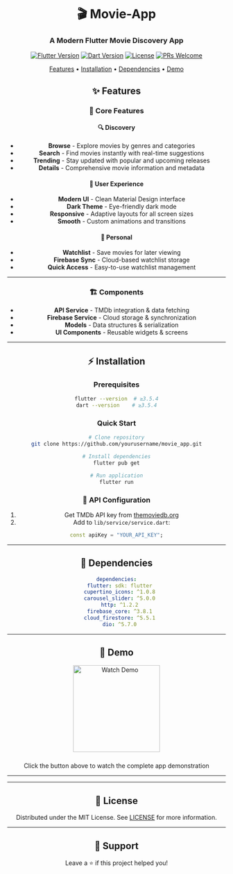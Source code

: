<div align="center">

# 🎬 Movie-App

<h3>A Modern Flutter Movie Discovery App</h3>

[![Flutter Version](https://img.shields.io/badge/Flutter-≥3.5.4-02569B?logo=flutter)](https://flutter.dev/)
[![Dart Version](https://img.shields.io/badge/Dart-≥3.5.4-0175C2?logo=dart)](https://dart.dev/)
[![License](https://img.shields.io/badge/License-MIT-green.svg)](./LICENSE)
[![PRs Welcome](https://img.shields.io/badge/PRs-welcome-brightgreen.svg)](./CONTRIBUTING.md)

[Features](#features) • [Installation](#installation) • [Dependencies](#dependencies) • [Demo](#demo) 



## ✨ Features


### 🎯 Core Features

#### 🔍 Discovery
- **Browse** - Explore movies by genres and categories
- **Search** - Find movies instantly with real-time suggestions
- **Trending** - Stay updated with popular and upcoming releases
- **Details** - Comprehensive movie information and metadata

#### 📱 User Experience
- **Modern UI** - Clean Material Design interface
- **Dark Theme** - Eye-friendly dark mode
- **Responsive** - Adaptive layouts for all screen sizes
- **Smooth** - Custom animations and transitions

#### 🔖 Personal
- **Watchlist** - Save movies for later viewing
- **Firebase Sync** - Cloud-based watchlist storage
- **Quick Access** - Easy-to-use watchlist management

---


### 🏗 Components
- **API Service** - TMDb integration & data fetching
- **Firebase Service** - Cloud storage & synchronization
- **Models** - Data structures & serialization
- **UI Components** - Reusable widgets & screens

---

## ⚡ Installation

### Prerequisites
```bash
flutter --version  # ≥3.5.4
dart --version    # ≥3.5.4
```

### Quick Start
```bash
# Clone repository
git clone https://github.com/yourusername/movie_app.git

# Install dependencies
flutter pub get

# Run application
flutter run
```

### 🔑 API Configuration
1. Get TMDb API key from [themoviedb.org](https://www.themoviedb.org/documentation/api)
2. Add to `lib/service/service.dart`:
```dart
const apiKey = "YOUR_API_KEY";
```

---

## 🔧 Dependencies

```yaml
dependencies:
  flutter: sdk: flutter
  cupertino_icons: ^1.0.8
  carousel_slider: ^5.0.0
  http: ^1.2.2
  firebase_core: ^3.8.1
  cloud_firestore: ^5.5.1
  dio: ^5.7.0
```

---
## 🎥 Demo

<div align="center">
  <a href="https://youtube.com/shorts/pghiT03mPe8" target="_blank">
    <img src="https://img.shields.io/badge/WATCH%20DEMO-red?style=for-the-badge&logo=youtube&logoColor=white" alt="Watch Demo" width="200"/>
  </a>
</div>

###
Click the button above to watch the complete app demonstration

---


---

## 📄 License

Distributed under the MIT License. See [LICENSE](LICENSE) for more information.

---

<div align="center">

## 💖 Support

Leave a ⭐️ if this project helped you!


